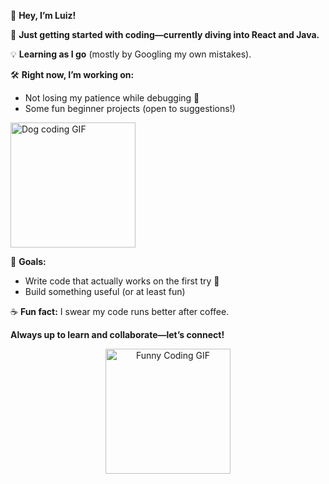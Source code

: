 👋 **Hey, I’m Luiz!**

🚀 **Just getting started with coding—currently diving into React and Java.**

💡 **Learning as I go** (mostly by Googling my own mistakes).

🛠️ **Right now, I’m working on:**
- Not losing my patience while debugging 🐛
- Some fun beginner projects (open to suggestions!)

<p align="left">
  <img src="https://media4.giphy.com/media/v1.Y2lkPTc5MGI3NjExaXJkZTlyN2hrbnkza3B4cmF0bmF6dGs2emN0NXd1YWVucHNmNjB4diZlcD12MV9pbnRlcm5hbF9naWZfYnlfaWQmY3Q9Zw/SRx5tBBrTQOBi/giphy.gif" width="200" alt="Dog coding GIF">
</p>

🎯 **Goals:**
- Write code that actually works on the first try 🤞
- Build something useful (or at least fun)

☕ **Fun fact:** I swear my code runs better after coffee.

**Always up to learn and collaborate—let’s connect!**

<p align="center">
  <img src="https://media3.giphy.com/media/v1.Y2lkPTc5MGI3NjExZXhxbnFwMXIwaWg0dGFiMzNxbnl6Njg1NWJoNXhncWlxMDZkNmNmeiZlcD12MV9pbnRlcm5hbF9naWZfYnlfaWQmY3Q9Zw/78XCFBGOlS6keY1Bil/giphy.gif" width="200" alt="Funny Coding GIF">
</p>
